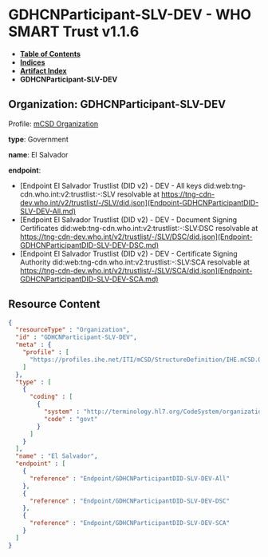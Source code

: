 # GDHCNParticipant-SLV-DEV - WHO SMART Trust v1.1.6

* [**Table of Contents**](toc.md)
* [**Indices**](indices.md)
* [**Artifact Index**](artifacts.md)
* **GDHCNParticipant-SLV-DEV**

## Organization: GDHCNParticipant-SLV-DEV

Profile: [mCSD Organization](https://profiles.ihe.net/ITI/mCSD/4.0.0/StructureDefinition-IHE.mCSD.Organization.html)

**type**: Government

**name**: El Salvador

**endpoint**: 

* [Endpoint El Salvador Trustlist (DID v2) - DEV - All keys did:web:tng-cdn.who.int:v2:trustlist:-:SLV resolvable at https://tng-cdn-dev.who.int/v2/trustlist/-/SLV/did.json](Endpoint-GDHCNParticipantDID-SLV-DEV-All.md)
* [Endpoint El Salvador Trustlist (DID v2) - DEV - Document Signing Certificates did:web:tng-cdn.who.int:v2:trustlist:-:SLV:DSC resolvable at https://tng-cdn-dev.who.int/v2/trustlist/-/SLV/DSC/did.json](Endpoint-GDHCNParticipantDID-SLV-DEV-DSC.md)
* [Endpoint El Salvador Trustlist (DID v2) - DEV - Certificate Signing Authority did:web:tng-cdn.who.int:v2:trustlist:-:SLV:SCA resolvable at https://tng-cdn-dev.who.int/v2/trustlist/-/SLV/SCA/did.json](Endpoint-GDHCNParticipantDID-SLV-DEV-SCA.md)



## Resource Content

```json
{
  "resourceType" : "Organization",
  "id" : "GDHCNParticipant-SLV-DEV",
  "meta" : {
    "profile" : [
      "https://profiles.ihe.net/ITI/mCSD/StructureDefinition/IHE.mCSD.Organization"
    ]
  },
  "type" : [
    {
      "coding" : [
        {
          "system" : "http://terminology.hl7.org/CodeSystem/organization-type",
          "code" : "govt"
        }
      ]
    }
  ],
  "name" : "El Salvador",
  "endpoint" : [
    {
      "reference" : "Endpoint/GDHCNParticipantDID-SLV-DEV-All"
    },
    {
      "reference" : "Endpoint/GDHCNParticipantDID-SLV-DEV-DSC"
    },
    {
      "reference" : "Endpoint/GDHCNParticipantDID-SLV-DEV-SCA"
    }
  ]
}

```
